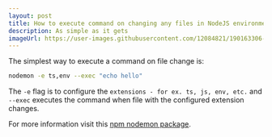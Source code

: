 ```yaml
---
layout: post
title: How to execute command on changing any files in NodeJS environment?
description: As simple as it gets
imageUrl: https://user-images.githubusercontent.com/12084821/190163306-64f1427c-d1c1-4dc7-b7e4-45e84ad78076.jpg
---
```


The simplest way to execute a command on file change is:

```sh
nodemon -e ts,env --exec "echo hello"
```

The `-e` flag is to configure the `extensions - for ex. ts, js, env, etc.` and `--exec` executes the command when file with 
the configured extension changes.

For more information visit this [npm nodemon package](https://www.npmjs.com/package/nodemon).
